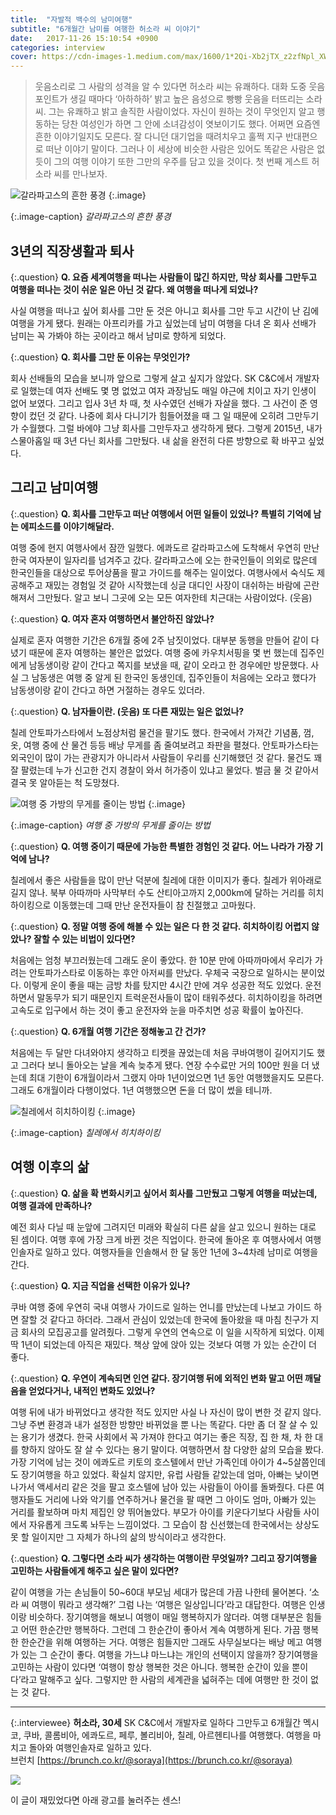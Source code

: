 ```yaml
---
title:  "자발적 백수의 남미여행"
subtitle: "6개월간 남미를 여행한 허소라 씨 이야기"
date:   2017-11-26 15:10:54 +0900
categories: interview
cover: https://cdn-images-1.medium.com/max/1600/1*2Qi-Xb2jTX_z2zfNpl_XWg.jpeg
---
```


> 웃음소리로 그 사람의 성격을 알 수 있다면 허소라 씨는 유쾌하다. 대화 도중 웃음 포인트가 생길 때마다 ‘아하하하’ 밝고 높은 음성으로 빵빵 웃음을 터뜨리는 소라 씨. 그는 유쾌하고 밝고 솔직한 사람이었다. 자신이 원하는 것이 무엇인지 알고 행동하는 당찬 여성인가 하면 그 안에 소녀감성이 엿보이기도 했다. 어쩌면 요즘엔 흔한 이야기일지도 모른다. 잘 다니던 대기업을 때려치우고 훌쩍 지구 반대편으로 떠난 이야기 말이다. 그러나 이 세상에 비슷한 사람은 있어도 똑같은 사람은 없듯이 그의 여행 이야기 또한 그만의 우주를 담고 있을 것이다. 첫 번째 게스트 허소라 씨를 만나보자.

![갈라파고스의 흔한 풍경](https://cdn-images-1.medium.com/max/1600/1*2Qi-Xb2jTX_z2zfNpl_XWg.jpeg)
{:.image}

{:.image-caption}
*갈라파고스의 흔한 풍경*

## 3년의 직장생활과 퇴사

{:.question}
**Q. 요즘 세계여행을 떠나는 사람들이 많긴 하지만, 막상 회사를 그만두고 여행을 떠나는 것이 쉬운 일은 아닌 것 같다. 왜 여행을 떠나게 되었나?**

사실 여행을 떠나고 싶어 회사를 그만 둔 것은 아니고 회사를 그만 두고 시간이 난 김에 여행을 가게 됐다. 원래는 아프리카를 가고 싶었는데 남미 여행을 다녀 온 회사 선배가 남미는 꼭 가봐야 하는 곳이라고 해서 남미로 향하게 되었다.

{:.question}
**Q. 회사를 그만 둔 이유는 무엇인가?**

회사 선배들의 모습을 보니까 앞으로 그렇게 살고 싶지가 않았다. SK C&C에서 개발자로 일했는데 여자 선배도 몇 명 없었고 여자 과장님도 매일 야근에 치이고 자기 인생이 없어 보였다. 그리고 입사 3년 차 때, 첫 사수였던 선배가 자살을 했다. 그 사건이 준 영향이 컸던 것 같다. 나중에 회사 다니기가 힘들어졌을 때 그 일 때문에 오히려 그만두기가 수월했다. 그럴 바에야 그냥 회사를 그만두자고 생각하게 됐다. 그렇게 2015년, 내가 스물아홉일 때 3년 다닌 회사를 그만뒀다. 내 삶을 완전히 다른 방향으로 확 바꾸고 싶었다.

## 그리고 남미여행

{:.question}
**Q. 회사를 그만두고 떠난 여행에서 어떤 일들이 있었나? 특별히 기억에 남는 에피소드를 이야기해달라.**

여행 중에 현지 여행사에서 잠깐 일했다. 에콰도르 갈라파고스에 도착해서 우연히 만난 한국 여자분이 일자리를 넘겨주고 갔다. 갈라파고스에 오는 한국인들이 의외로 많은데 한국인들을 대상으로 투어상품을 팔고 가이드를 해주는 일이었다. 여행사에서 숙식도 제공해주고 재밌는 경험일 것 같아 시작했는데 싱글 대디인 사장이 대쉬하는 바람에 곤란해져서 그만뒀다. 알고 보니 그곳에 오는 모든 여자한테 치근대는 사람이었다. (웃음)

{:.question}
**Q. 여자 혼자 여행하면서 불안하진 않았나?**

실제로 혼자 여행한 기간은 6개월 중에 2주 남짓이었다. 대부분 동행을 만들어 같이 다녔기 때문에 혼자 여행하는 불안은 없었다. 여행 중에 카우치서핑을 몇 번 했는데 집주인에게 남동생이랑 같이 간다고 쪽지를 보냈을 때, 같이 오라고 한 경우에만 방문했다. 사실 그 남동생은 여행 중 알게 된 한국인 동생인데, 집주인들이 처음에는 오라고 했다가 남동생이랑 같이 간다고 하면 거절하는 경우도 있더라.

{:.question}
**Q. 남자들이란. (웃음) 또 다른 재밌는 일은 없었나?**

칠레 안토파가스타에서 노점상처럼 물건을 팔기도 했다. 한국에서 가져간 기념품, 껌, 옷, 여행 중에 산 물건 등등 배낭 무게를 좀 줄여보려고 좌판을 펼쳤다. 안토파가스타는 외국인이 많이 가는 관광지가 아니라서 사람들이 우리를 신기해했던 것 같다. 물건도 꽤 잘 팔렸는데 누가 신고한 건지 경찰이 와서 허가증이 있냐고 물었다. 벌금 물 것 같아서 결국 못 알아듣는 척 도망쳤다.

![여행 중 가방의 무게를 줄이는 방법](https://cdn-images-1.medium.com/max/1600/1*XJ3lc_GObnf3I7DP3yvJ0g.jpeg)
{:.image}

{:.image-caption}
*여행 중 가방의 무게를 줄이는 방법*

{:.question}
**Q. 여행 중이기 때문에 가능한 특별한 경험인 것 같다. 어느 나라가 가장 기억에 남나?**

칠레에서 좋은 사람들을 많이 만난 덕분에 칠레에 대한 이미지가 좋다. 칠레가 위아래로 길지 않나. 북부 아따까마 사막부터 수도 산티아고까지 2,000km에 달하는 거리를 히치하이킹으로 이동했는데 그때 만난 운전자들이 참 친절했고 고마웠다.

{:.question}
**Q. 정말 여행 중에 해볼 수 있는 일은 다 한 것 같다. 히치하이킹 어렵지 않았나? 잘할 수 있는 비법이 있다면?**

처음에는 엄청 부끄러웠는데 그래도 운이 좋았다. 한 10분 만에 아따까마에서 우리가 가려는 안토파가스타로 이동하는 후안 아저씨를 만났다. 우체국 국장으로 일하시는 분이었다. 이렇게 운이 좋을 때는 금방 차를 탔지만 4시간 만에 겨우 성공한 적도 있었다. 운전하면서 말동무가 되기 때문인지 트럭운전사들이 많이 태워주셨다. 히치하이킹을 하려면 고속도로 입구에서 하는 것이 좋고 운전자와 눈을 마주치면 성공 확률이 높아진다.

{:.question}
**Q. 6개월 여행 기간은 정해놓고 간 건가?**

처음에는 두 달만 다녀와야지 생각하고 티켓을 끊었는데 처음 쿠바여행이 길어지기도 했고 그러다 보니 돌아오는 날을 계속 늦추게 됐다. 연장 수수료만 거의 100만 원을 더 냈는데 최대 기한이 6개월이라서 그랬지 아마 1년이었으면 1년 동안 여행했을지도 모른다. 그래도 6개월이라 다행이었다. 1년 여행했으면 돈을 더 많이 썼을 테니까.

![칠레에서 히치하이킹](https://cdn-images-1.medium.com/max/1600/1*wPygPN5wJaWvvpZCTN-yHg.jpeg)
{:.image}

{:.image-caption}
*칠레에서 히치하이킹*

## 여행 이후의 삶

{:.question}
**Q. 삶을 확 변화시키고 싶어서 회사를 그만뒀고 그렇게 여행을 떠났는데, 여행 결과에 만족하나?**

예전 회사 다닐 때 눈앞에 그려지던 미래와 확실히 다른 삶을 살고 있으니 원하는 대로 된 셈이다. 여행 후에 가장 크게 바뀐 것은 직업이다. 한국에 돌아온 후 여행사에서 여행 인솔자로 일하고 있다. 여행자들을 인솔해서 한 달 동안 1년에 3~4차례 남미로 여행을 간다.

{:.question}
**Q. 지금 직업을 선택한 이유가 있나?**

쿠바 여행 중에 우연히 국내 여행사 가이드로 일하는 언니를 만났는데 나보고 가이드 하면 잘할 것 같다고 하더라. 그래서 관심이 있었는데 한국에 돌아왔을 때 마침 친구가 지금 회사의 모집공고를 알려줬다. 그렇게 우연의 연속으로 이 일을 시작하게 되었다. 이제 딱 1년이 되었는데 아직은 재밌다. 책상 앞에 앉아 있는 것보다 여행 가 있는 순간이 더 좋다.

{:.question}
**Q. 우연이 계속되면 인연 같다. 장기여행 뒤에 외적인 변화 말고 어떤 깨달음을 얻었다거나, 내적인 변화도 있었나?**

여행 뒤에 내가 바뀌었다고 생각한 적도 있지만 사실 나 자신이 많이 변한 것 같지 않다. 그냥 주변 환경과 내가 설정한 방향만 바뀌었을 뿐 나는 똑같다. 다만 좀 더 잘 살 수 있는 용기가 생겼다. 한국 사회에서 꼭 가져야 한다고 여기는 좋은 직장, 집 한 채, 차 한 대를 향하지 않아도 잘 살 수 있다는 용기 말이다. 여행하면서 참 다양한 삶의 모습을 봤다. 가장 기억에 남는 것이 에콰도르 키토의 호스텔에서 만난 가족인데 아이가 4~5살쯤인데도 장기여행을 하고 있었다. 확실치 않지만, 유럽 사람들 같았는데 엄마, 아빠는 낮이면 나가서 액세서리 같은 것을 팔고 호스텔에 남아 있는 사람들이 아이를 돌봐줬다. 다른 여행자들도 거리에 나와 악기를 연주하거나 물건을 팔 때면 그 아이도 엄마, 아빠가 있는 거리를 활보하며 마치 제집인 양 뛰어놀았다. 부모가 아이를 키운다기보다 사람들 사이에서 자유롭게 크도록 놔두는 느낌이었다. 그 모습이 참 신선했는데 한국에서는 상상도 못 할 일이지만 그 자체가 하나의 삶의 방식이라고 생각한다.

{:.question}
**Q. 그렇다면 소라 씨가 생각하는 여행이란 무엇일까? 그리고 장기여행을 고민하는 사람들에게 해주고 싶은 말이 있다면?**

같이 여행을 가는 손님들이 50~60대 부모님 세대가 많은데 가끔 나한테 물어본다. ‘소라 씨 여행이 뭐라고 생각해?’ 그럼 나는 ‘여행은 일상입니다’라고 대답한다. 여행은 인생이랑 비슷하다. 장기여행을 해보니 여행이 매일 행복하지가 않더라. 여행 대부분은 힘들고 어떤 한순간만 행복하다. 그런데 그 한순간이 좋아서 계속 여행하게 된다. 가끔 행복한 한순간을 위해 여행하는 거다. 여행은 힘들지만 그래도 사무실보다는 배낭 메고 여행 가 있는 그 순간이 좋다. 여행을 가느냐 마느냐는 개인의 선택이지 않을까? 장기여행을 고민하는 사람이 있다면 ‘여행이 항상 행복한 것은 아니다. 행복한 순간이 있을 뿐이다’라고 말해주고 싶다. 그렇지만 한 사람의 세계관을 넓혀주는 데에 여행만 한 것이 없는 것 같다.

---

{:.interviewee}
**허소라, 30세**
SK C&C에서 개발자로 일하다 그만두고 6개월간 멕시코, 쿠바, 콜롬비아, 에콰도르, 페루, 볼리비아, 칠레, 아르헨티나를 여행했다. 여행을 마치고 돌아와 여행인솔자로 일하고 있다.  
브런치 [https://brunch.co.kr/@soraya](https://brunch.co.kr/@soraya)

![](https://cdn-images-1.medium.com/max/1600/1*mj9xi-wY71zY28BZmlQfgA.jpeg)

이 글이 재밌었다면 아래 광고를 눌러주는 센스!